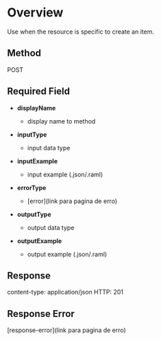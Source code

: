 # Overview
Use when the resource is specific to create an item.

## Method 
POST

## Required Field
- **displayName**
  - display name to method

- **inputType**
  - input data type

- **inputExample**
  - input example (.json/.raml)

- **errorType**
  - [error](link para pagina de erro)

- **outputType**
  - output data type

- **outputExample**
  - output example (.json/.raml)

## Response
content-type: application/json
HTTP: 201

## Response Error
[response-error](link para pagina de erro)
